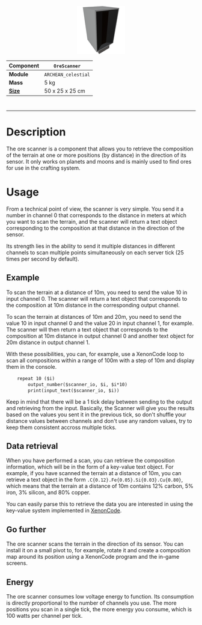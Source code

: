 <p align="center">
  <img src="OreScanner.png" />
</p>

|Component|`OreScanner`|
|---|---|
|**Module**|`ARCHEAN_celestial`|
|**Mass**|5 kg|
|[**Size**](# "Based on the component's occupancy in a fixed 25cm grid.")|50 x 25 x 25 cm|
#
---

# Description
The ore scanner is a component that allows you to retrieve the composition of the terrain at one or more positions (by distance) in the direction of its sensor. It only works on planets and moons and is mainly used to find ores for use in the crafting system.

# Usage
From a technical point of view, the scanner is very simple. You send it a number in channel 0 that corresponds to the distance in meters at which you want to scan the terrain, and the scanner will return a text object corresponding to the composition at that distance in the direction of the sensor.

Its strength lies in the ability to send it multiple distances in different channels to scan multiple points simultaneously on each server tick (25 times per second by default).

## Example
To scan the terrain at a distance of 10m, you need to send the value 10 in input channel 0. The scanner will return a text object that corresponds to the composition at 10m distance in the corresponding output channel.

To scan the terrain at distances of 10m and 20m, you need to send the value 10 in input channel 0 and the value 20 in input channel 1, for example. The scanner will then return a text object that corresponds to the composition at 10m distance in output channel 0 and another text object for 20m distance in output channel 1.

With these possibilities, you can, for example, use a XenonCode loop to scan all compositions within a range of 100m with a step of 10m and display them in the console.

```xc
	repeat 10 ($i)
		output_number($scanner_io, $i, $i*10)
		print(input_text($scanner_io, $i))
```

Keep in mind that there will be a 1 tick delay between sending to the output and retrieving from the input.
Basically, the Scanner will give you the results based on the values you sent it in the previous tick, so don't shuffle your distance values between channels and don't use any random values, try to keep them consistent accross multiple ticks.

## Data retrieval
When you have performed a scan, you can retrieve the composition information, which will be in the form of a key-value text object.
For example, if you have scanned the terrain at a distance of 10m, you can retrieve a text object in the form `.C{0.12}.Fe{0.05}.Si{0.03}.Cu{0.80}`, which means that the terrain at a distance of 10m contains 12% carbon, 5% iron, 3% silicon, and 80% copper.

You can easily parse this to retrieve the data you are interested in using the key-value system implemented in [XenonCode](../../xenoncode/documentation.md).

## Go further
The ore scanner scans the terrain in the direction of its sensor. You can install it on a small pivot to, for example, rotate it and create a composition map around its position using a XenonCode program and the in-game screens.

## Energy
The ore scanner consumes low voltage energy to function. Its consumption is directly proportional to the number of channels you use. The more positions you scan in a single tick, the more energy you consume, which is 100 watts per channel per tick.
